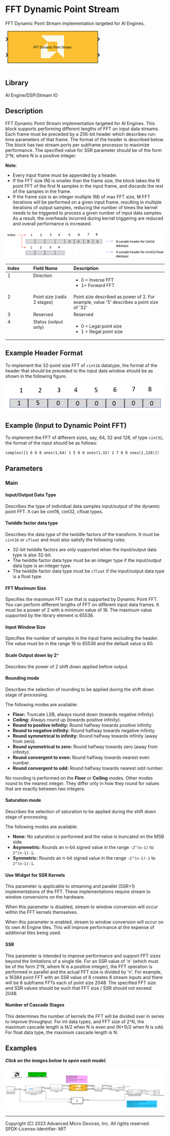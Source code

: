 # FFT Dynamic Point Stream
FFT Dynamic Point Stream implementation targeted for AI Engines.
  
![](./Images/block.png)  

## Library

AI Engine/DSP/Stream IO

## Description

FFT Dynamic Point Stream implementation targeted for AI Engines. This
block supports performing different lengths of FFT on input data
streams. Each frame must be preceded by a 256-bit header which describes
run-time parameters of that frame. The format of the header is described
below. The block has two stream ports per subframe processor to maximize
performance. The specified value for SSR parameter should be of the form
2^N, where N is a positive integer.

**Note**:

- Every input frame must be appended by a header.
- If the FFT size (N) is smaller than the frame size, the block takes
  the N point FFT of the first N samples in the input frame, and
  discards the rest of the samples in the frame.
- If the frame size is an integer multiple (M) of max FFT size, M FFT
  iterations will be performed on a given input frame, resulting in
  multiple iterations of output samples, reducing the number of times
  the kernel needs to be triggered to process a given number of input
  data samples. As a result, the overheads incurred during kernel
  triggering are reduced and overall performance is increased.



![](./Images/vid1664274231317.png)


<table>
<colgroup>
<col style="width: 16%" />
<col style="width: 25%" />
<col style="width: 58%" />
</colgroup>
<thead class="thead" style="text-align:left;">
<tr class="header row">
<th id="d117526e90" class="entry cellrowborder"
style="vertical-align: top">Index</th>
<th id="d117526e93" class="entry cellrowborder"
style="vertical-align: top">Field Name</th>
<th id="d117526e96" class="entry cellrowborder"
style="vertical-align: top">Description</th>
</tr>
</thead>
<tbody class="tbody">
<tr class="odd row">
<td class="entry cellrowborder" style="vertical-align: top"
headers="d117526e90 ">1</td>
<td class="entry cellrowborder" style="vertical-align: top"
headers="d117526e93 ">Direction</td>
<td class="entry cellrowborder" style="vertical-align: top"
headers="d117526e96 "><ul>
<li>0 = Inverse FFT</li>
<li>1= Forward FFT</li>
</ul></td>
</tr>
<tr class="even row">
<td class="entry cellrowborder" style="vertical-align: top"
headers="d117526e90 ">2</td>
<td class="entry cellrowborder" style="vertical-align: top"
headers="d117526e93 ">Point size (radix 2 stages)</td>
<td class="entry cellrowborder" style="vertical-align: top"
headers="d117526e96 ">Point size described as power of 2. For example,
value '5' describes a point size of '32'</td>
</tr>
<tr class="odd row">
<td class="entry cellrowborder" style="vertical-align: top"
headers="d117526e90 ">3</td>
<td class="entry cellrowborder" style="vertical-align: top"
headers="d117526e93 ">Reserved</td>
<td class="entry cellrowborder" style="vertical-align: top"
headers="d117526e96 ">Reserved</td>
</tr>
<tr class="even row">
<td class="entry cellrowborder" style="vertical-align: top"
headers="d117526e90 ">4</td>
<td class="entry cellrowborder" style="vertical-align: top"
headers="d117526e93 ">Status (output only)</td>
<td class="entry cellrowborder" style="vertical-align: top"
headers="d117526e96 "><ul>
<li>0 = Legal point size</li>
<li>1 = Illegal point size</li>
</ul></td>
</tr>
</tbody>
</table>


## Example Header Format

To implement the 32-point size FFT of `cint16` datatype, the format of
the header that should be preceded to the input data window should be as
shown in the following figure.


![](./Images/jvr1664274761052.png)

## Example (Input to Dynamic Point FFT)

To implement the FFT of different sizes, say, 64, 32 and 128, of type
`cint32`, the format of the input should be as follows:

``` pre
complex([1 6 0 0 ones(1,64) 1 5 0 0 ones(1,32) 1 7 0 0 ones(1,128)])
```

## Parameters

### Main  
#### Input/Output Data Type

Describes the type of individual data samples input/output of the
  dynamic point FFT. It can be cint16, cint32, cfloat types.

#### Twiddle factor data type
Describes the data type of the twiddle factors of the transform. It must be `cint16` or `cfloat` and must also satisfy the following rules:
* 32-bit twiddle factors are only supported when the input/output data type is also 32-bit.
* The twiddle factor data type must be an integer type if the input/output data type is an integer type.
* The twiddle factor data type must be `cfloat` if the input/output data type is a float type.

#### FFT Maximum Size

Specifies the maximum FFT size that is supported by Dynamic Point FFT.
  You can perform different lengths of FFT on different input data
  frames. It must be a power of 2 with a minimum value of 16. The
  maximum value supported by the library element is 65536.

#### Input Window Size

Specifies the number of samples in the input frame excluding the
  header. The value must be in the range 16 to 65536 and the default
  value is 60.

#### Scale Output down by 2^

Describes the power of 2 shift down applied before output.

#### Rounding mode

Describes the selection of rounding to be applied during the shift down stage of processing.

The following modes are available:
* **Floor:** Truncate LSB, always round down (towards negative infinity).
* **Ceiling:** Always round up (towards positive infinity).
* **Round to positive infinity:** Round halfway towards positive infinity.
* **Round to negative infinity:** Round halfway towards negative infinity.
* **Round symmetrical to infinity:** Round halfway towards infinity (away from zero).
* **Round symmetrical to zero:** Round halfway towards zero (away from infinity).
* **Round convergent to even:** Round halfway towards nearest even number.
* **Round convergent to odd:** Round halfway towards nearest odd number.

No rounding is performed on the **Floor** or **Ceiling** modes. Other modes round to the nearest integer. They differ only in how they round for values that are exactly between two integers.

#### Saturation mode

Describes the selection of saturation to be applied during the shift down stage of processing.

The following modes are available:
* **None:** No saturation is performed and the value is truncated on the MSB side.
* **Asymmetric:** Rounds an n-bit signed value in the range `-2^(n-1)` to `2^(n-1)-1`.
* **Symmetric:** Rounds an n-bit signed value in the range `-2^(n-1)-1` to `2^(n-1)-1`.

#### Use Widget for SSR Kernels
This parameter is applicable to streaming and parallel (SSR>1) implementations of the FFT. These implementations require stream to window conversions on the hardware.

When this parameter is disabled, stream to window conversion will occur within the FFT kernels themselves.

When this parameter is enabled, stream to window conversion will occur on its own AI Engine tiles. This will improve performance at the expense of additional tiles being used.

#### SSR

This parameter is intended to improve performance and support FFT
  sizes beyond the limitations of a single tile. For an SSR value of 'n'
  (which must be of the form 2^N, where N is a positive integer), the
  FFT operation is performed in parallel and the actual FFT size is
  divided by 'n'. For example, a 16384 point FFT with an SSR value of 8
  creates 8 stream inputs and there will be 8 subframe FFTs each of
  point size 2048. The specified FFT size and SSR values should be such
  that FFT size / SSR should not exceed 2048.

####  Number of Cascade Stages
This determines the number of kernels the FFT will be divided over in series to improve throughput. For int data types, and FFT size of 2^N, the maximum cascade length is N/2 when N is even and (N+1)/2 when N is odd. For float data type, the maximum cascade length is N.

## Examples

***Click on the images below to open each model.***

[![](./Images/DynamicFFT_Stream_Ex1.png)](https://github.com/Xilinx/Vitis_Model_Composer/tree/2023.2/Examples/Block_Help/AIE/DynamicFFT_Stream_Ex1)






--------------
Copyright (C) 2023 Advanced Micro Devices, Inc. All rights reserved.
SPDX-License-Identifier: MIT
